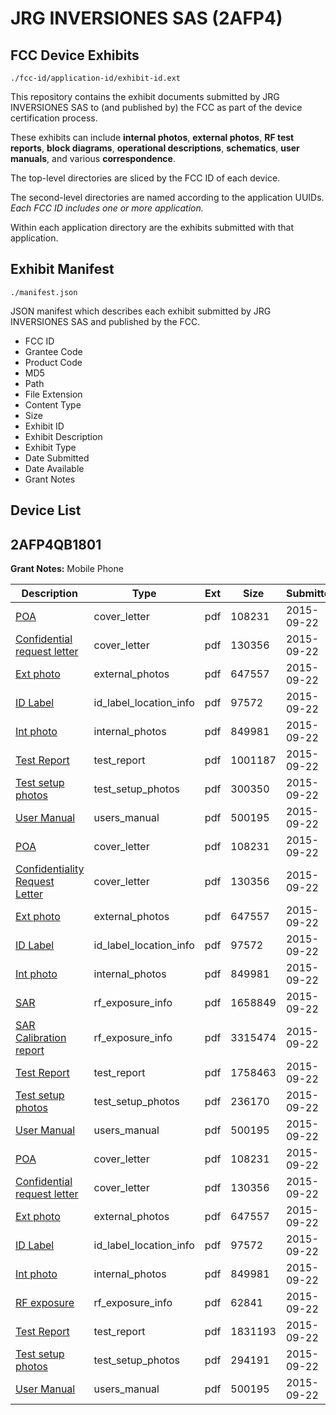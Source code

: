 # JRG INVERSIONES SAS (2AFP4)
## FCC Device Exhibits

```
./fcc-id/application-id/exhibit-id.ext
```

This repository contains the exhibit documents submitted by JRG INVERSIONES SAS to (and published by) the FCC as part of the device certification process.

These exhibits can include **internal photos**, **external photos**, **RF test reports**, **block diagrams**, **operational descriptions**, **schematics**, **user manuals**, and various **correspondence**.

The top-level directories are sliced by the FCC ID of each device.

The second-level directories are named according to the application UUIDs. *Each FCC ID includes one or more application.*

Within each application directory are the exhibits submitted with that application. 

## Exhibit Manifest

```
./manifest.json
```

JSON manifest which describes each exhibit submitted by JRG INVERSIONES SAS and published by the FCC.

- FCC ID
- Grantee Code
- Product Code
- MD5
- Path
- File Extension
- Content Type
- Size
- Exhibit ID
- Exhibit Description
- Exhibit Type
- Date Submitted
- Date Available
- Grant Notes

## Device List
## 2AFP4QB1801
**Grant Notes:** Mobile Phone

| Description | Type | Ext | Size | Submitted | Available |
| ----------- | ---- | --- | ---- | --------- | --------- |
| [POA](2AFP4QB1801/a7c0e022d542b17b36a859ccc381b0e6/2758157.pdf) | cover_letter | pdf | 108231 | 2015-09-22 | 2015-09-23 |
| [Confidential request letter](2AFP4QB1801/a7c0e022d542b17b36a859ccc381b0e6/2758158.pdf) | cover_letter | pdf | 130356 | 2015-09-22 | 2015-09-23 |
| [Ext photo](2AFP4QB1801/a7c0e022d542b17b36a859ccc381b0e6/2758163.pdf) | external_photos | pdf | 647557 | 2015-09-22 | 2015-09-23 |
| [ID Label](2AFP4QB1801/a7c0e022d542b17b36a859ccc381b0e6/2758175.pdf) | id_label_location_info | pdf | 97572 | 2015-09-22 | 2015-09-23 |
| [Int photo](2AFP4QB1801/a7c0e022d542b17b36a859ccc381b0e6/2758164.pdf) | internal_photos | pdf | 849981 | 2015-09-22 | 2015-09-23 |
| [Test Report](2AFP4QB1801/a7c0e022d542b17b36a859ccc381b0e6/2758193.pdf) | test_report | pdf | 1001187 | 2015-09-22 | 2015-09-23 |
| [Test setup photos](2AFP4QB1801/a7c0e022d542b17b36a859ccc381b0e6/2758194.pdf) | test_setup_photos | pdf | 300350 | 2015-09-22 | 2015-09-23 |
| [User Manual](2AFP4QB1801/a7c0e022d542b17b36a859ccc381b0e6/2758176.pdf) | users_manual | pdf | 500195 | 2015-09-22 | 2015-09-23 |
| [POA](2AFP4QB1801/077a72b3bd00b074cee8df8ae07e8025/2758157.pdf) | cover_letter | pdf | 108231 | 2015-09-22 | 2015-09-23 |
| [Confidentiality Request Letter](2AFP4QB1801/077a72b3bd00b074cee8df8ae07e8025/2758158.pdf) | cover_letter | pdf | 130356 | 2015-09-22 | 2015-09-23 |
| [Ext photo](2AFP4QB1801/077a72b3bd00b074cee8df8ae07e8025/2758163.pdf) | external_photos | pdf | 647557 | 2015-09-22 | 2015-09-23 |
| [ID Label](2AFP4QB1801/077a72b3bd00b074cee8df8ae07e8025/2758175.pdf) | id_label_location_info | pdf | 97572 | 2015-09-22 | 2015-09-23 |
| [Int photo](2AFP4QB1801/077a72b3bd00b074cee8df8ae07e8025/2758164.pdf) | internal_photos | pdf | 849981 | 2015-09-22 | 2015-09-23 |
| [SAR](2AFP4QB1801/077a72b3bd00b074cee8df8ae07e8025/2758159.pdf) | rf_exposure_info | pdf | 1658849 | 2015-09-22 | 2015-09-23 |
| [SAR Calibration report](2AFP4QB1801/077a72b3bd00b074cee8df8ae07e8025/2758160.pdf) | rf_exposure_info | pdf | 3315474 | 2015-09-22 | 2015-09-23 |
| [Test Report](2AFP4QB1801/077a72b3bd00b074cee8df8ae07e8025/2758161.pdf) | test_report | pdf | 1758463 | 2015-09-22 | 2015-09-23 |
| [Test setup photos](2AFP4QB1801/077a72b3bd00b074cee8df8ae07e8025/2758162.pdf) | test_setup_photos | pdf | 236170 | 2015-09-22 | 2015-09-23 |
| [User Manual](2AFP4QB1801/077a72b3bd00b074cee8df8ae07e8025/2758176.pdf) | users_manual | pdf | 500195 | 2015-09-22 | 2015-09-23 |
| [POA](2AFP4QB1801/54e0c51b07aa1e734874c725ded44393/2758157.pdf) | cover_letter | pdf | 108231 | 2015-09-22 | 2015-09-23 |
| [Confidential request letter](2AFP4QB1801/54e0c51b07aa1e734874c725ded44393/2758158.pdf) | cover_letter | pdf | 130356 | 2015-09-22 | 2015-09-23 |
| [Ext photo](2AFP4QB1801/54e0c51b07aa1e734874c725ded44393/2758163.pdf) | external_photos | pdf | 647557 | 2015-09-22 | 2015-09-23 |
| [ID Label](2AFP4QB1801/54e0c51b07aa1e734874c725ded44393/2758175.pdf) | id_label_location_info | pdf | 97572 | 2015-09-22 | 2015-09-23 |
| [Int photo](2AFP4QB1801/54e0c51b07aa1e734874c725ded44393/2758164.pdf) | internal_photos | pdf | 849981 | 2015-09-22 | 2015-09-23 |
| [RF exposure](2AFP4QB1801/54e0c51b07aa1e734874c725ded44393/2758172.pdf) | rf_exposure_info | pdf | 62841 | 2015-09-22 | 2015-09-23 |
| [Test Report](2AFP4QB1801/54e0c51b07aa1e734874c725ded44393/2758170.pdf) | test_report | pdf | 1831193 | 2015-09-22 | 2015-09-23 |
| [Test setup photos](2AFP4QB1801/54e0c51b07aa1e734874c725ded44393/2758171.pdf) | test_setup_photos | pdf | 294191 | 2015-09-22 | 2015-09-23 |
| [User Manual](2AFP4QB1801/54e0c51b07aa1e734874c725ded44393/2758176.pdf) | users_manual | pdf | 500195 | 2015-09-22 | 2015-09-23 |
